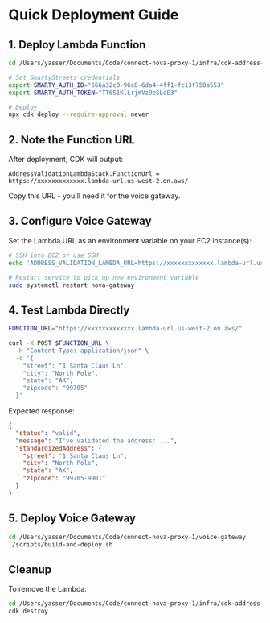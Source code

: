 # Quick Deployment Guide

## 1. Deploy Lambda Function

```bash
cd /Users/yasser/Documents/Code/connect-nova-proxy-1/infra/cdk-address-validation-lambda

# Set SmartyStreets credentials
export SMARTY_AUTH_ID="666a32c0-96c8-6da4-4ff1-fc13f750a553"
export SMARTY_AUTH_TOKEN="TT6S1KlLrjmVz9eSLoE3"

# Deploy
npx cdk deploy --require-approval never
```

## 2. Note the Function URL

After deployment, CDK will output:
```
AddressValidationLambdaStack.FunctionUrl = https://xxxxxxxxxxxxx.lambda-url.us-west-2.on.aws/
```

Copy this URL - you'll need it for the voice gateway.

## 3. Configure Voice Gateway

Set the Lambda URL as an environment variable on your EC2 instance(s):

```bash
# SSH into EC2 or use SSM
echo 'ADDRESS_VALIDATION_LAMBDA_URL=https://xxxxxxxxxxxxx.lambda-url.us-west-2.on.aws/' | sudo tee -a /etc/nova-gateway.env

# Restart service to pick up new environment variable
sudo systemctl restart nova-gateway
```

## 4. Test Lambda Directly

```bash
FUNCTION_URL="https://xxxxxxxxxxxxx.lambda-url.us-west-2.on.aws/"

curl -X POST $FUNCTION_URL \
  -H "Content-Type: application/json" \
  -d '{
    "street": "1 Santa Claus Ln",
    "city": "North Pole",
    "state": "AK",
    "zipcode": "99705"
  }'
```

Expected response:
```json
{
  "status": "valid",
  "message": "I've validated the address: ...",
  "standardizedAddress": {
    "street": "1 Santa Claus Ln",
    "city": "North Pole",
    "state": "AK",
    "zipcode": "99705-9901"
  }
}
```

## 5. Deploy Voice Gateway

```bash
cd /Users/yasser/Documents/Code/connect-nova-proxy-1/voice-gateway
./scripts/build-and-deploy.sh
```

## Cleanup

To remove the Lambda:
```bash
cd /Users/yasser/Documents/Code/connect-nova-proxy-1/infra/cdk-address-validation-lambda
cdk destroy
```
